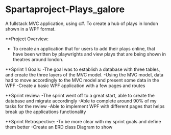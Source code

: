 # Spartaproject-Plays_galore
A fullstack MVC application, using c#. To create a hub of plays in london shown in a WPF format.

**Project Overview:
- To create an application that for users to add their plays online, that have been written by playwrights and view plays that are being shown in theatres around london.

**Sprint 1 Goals:
-The goal was to establish a database with three tables, and create the three layers of the MVC model.
-Using the MVC model, data had to move accordingly to the MVC model and present some data in the WPF
-Create a basic WPF application with a few pages and routes

**Sprint review:
-The sprint went off to a great start, able to create the database and migrate accordingly
-Able to complete around 90% of my tasks for the review
-Able to implement WPF with different pages that helps break up the applications functionality 

**Sprint Retrospective:
-To be more clear with my sprint goals and define them better
-Create an ERD class Diagram to show


